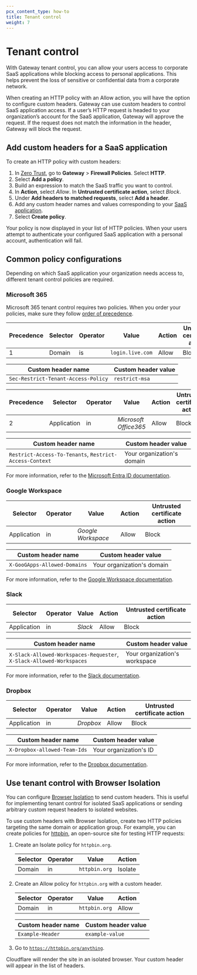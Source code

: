 ```yaml
---
pcx_content_type: how-to
title: Tenant control
weight: 7
---
```


# Tenant control

With Gateway tenant control, you can allow your users access to corporate SaaS applications while blocking access to personal applications. This helps prevent the loss of sensitive or confidential data from a corporate network.

When creating an HTTP policy with an Allow action, you will have the option to configure custom headers. Gateway can use custom headers to control SaaS application access. If a user’s HTTP request is headed to your organization’s account for the SaaS application, Gateway will approve the request. If the request does not match the information in the header, Gateway will block the request.

## Add custom headers for a SaaS application

To create an HTTP policy with custom headers:

1. In [Zero Trust](https://one.dash.cloudflare.com), go to **Gateway** > **Firewall Policies**. Select **HTTP**.
2. Select **Add a policy**.
3. Build an expression to match the SaaS traffic you want to control.
4. In **Action**, select _Allow_. In **Untrusted certificate action**, select _Block_.
5. Under **Add headers to matched requests**, select **Add a header**.
6. Add any custom header names and values corresponding to your [SaaS application](#common-policy-configurations).
7. Select **Create policy**.

Your policy is now displayed in your list of HTTP policies. When your users attempt to authenticate your configured SaaS application with a personal account, authentication will fail.

## Common policy configurations

Depending on which SaaS application your organization needs access to, different tenant control policies are required.

### Microsoft 365

Microsoft 365 tenant control requires two policies. When you order your policies, make sure they follow [order of precedence](/cloudflare-one/policies/gateway/order-of-enforcement/#order-of-precedence).

| Precedence | Selector | Operator | Value            | Action | Untrusted certificate action |
| ---------- | -------- | -------- | ---------------- | ------ | ---------------------------- |
| 1          | Domain   | is       | `login.live.com` | Allow  | Block                        |

| Custom header name                  | Custom header value |
| ----------------------------------- | ------------------- |
| `Sec-Restrict-Tenant-Access-Policy` | `restrict-msa`      |

| Precedence | Selector    | Operator | Value                 | Action | Untrusted certificate action |
| ---------- | ----------- | -------- | --------------------- | ------ | ---------------------------- |
| 2          | Application | in       | _Microsoft Office365_ | Allow  | Block                        |

| Custom header name                                      | Custom header value        |
| ------------------------------------------------------- | -------------------------- |
| `Restrict-Access-To-Tenants`, `Restrict-Access-Context` | Your organization's domain |

For more information, refer to the [Microsoft Entra ID documentation](https://learn.microsoft.com/entra/identity/enterprise-apps/tenant-restrictions).

### Google Workspace

| Selector    | Operator | Value              | Action | Untrusted certificate action |
| ----------- | -------- | ------------------ | ------ | ---------------------------- |
| Application | in       | _Google Workspace_ | Allow  | Block                        |

| Custom header name           | Custom header value        |
| ---------------------------- | -------------------------- |
| `X-GooGApps-Allowed-Domains` | Your organization's domain |

For more information, refer to the [Google Workspace documentation](https://support.google.com/a/answer/1668854).

### Slack

| Selector    | Operator | Value   | Action | Untrusted certificate action |
| ----------- | -------- | ------- | ------ | ---------------------------- |
| Application | in       | _Slack_ | Allow  | Block                        |

| Custom header name                                                   | Custom header value           |
| -------------------------------------------------------------------- | ----------------------------- |
| `X-Slack-Allowed-Workspaces-Requester`, `X-Slack-Allowed-Workspaces` | Your organization's workspace |

For more information, refer to the [Slack documentation](https://slack.com/help/articles/360024821873-Approve-Slack-workspaces-for-your-network).

### Dropbox

| Selector    | Operator | Value     | Action | Untrusted certificate action |
| ----------- | -------- | --------- | ------ | ---------------------------- |
| Application | in       | _Dropbox_ | Allow  | Block                        |

| Custom header name           | Custom header value    |
| ---------------------------- | ---------------------- |
| `X-Dropbox-allowed-Team-Ids` | Your organization's ID |

For more information, refer to the [Dropbox documentation](https://help.dropbox.com/security/network-control).

## Use tenant control with Browser Isolation

You can configure [Browser Isolation](/cloudflare-one/policies/browser-isolation/) to send custom headers. This is useful for implementing tenant control for isolated SaaS applications or sending arbitrary custom request headers to isolated websites.

To use custom headers with Browser Isolation, create two HTTP policies targeting the same domain or application group. For example, you can create policies for [httpbin](https://httpbin.org/), an open-source site for testing HTTP requests:

1. Create an Isolate policy for `httpbin.org`.

   | Selector | Operator | Value         | Action  |
   | -------- | -------- | ------------- | ------- |
   | Domain   | in       | `httpbin.org` | Isolate |

2. Create an Allow policy for `httpbin.org` with a custom header.

   | Selector | Operator | Value         | Action |
   | -------- | -------- | ------------- | ------ |
   | Domain   | in       | `httpbin.org` | Allow  |

   | Custom header name | Custom header value |
   | ------------------ | ------------------- |
   | `Example-Header`   | `example-value`     |

3. Go to [`https://httpbin.org/anything`](https://httpbin.org/anything).

Cloudflare will render the site in an isolated browser. Your custom header will appear in the list of headers.
